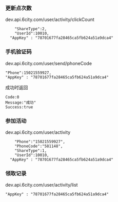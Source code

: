  ### 更新点次数

dev.api.6city.com/user/activity/clickCount 
```
	"ShareType":2,
	"UserId":10010,
  "AppKey" : "78701677fa28465ca5fb624a51a9dca4"
```

### 手机验证码

dev.api.6city.com/user/send/phoneCode 
```
"Phone":15021559927,
"AppKey" : "78701677fa28465ca5fb624a51a9dca4"
```
成功时返回
```
Code:0
Message:"成功"
Success:true
```


### 参加活动
dev.api.6city.com/user/activity 
```
	"Phone":"15021559927",
	"PhoneCode":"581148",
	"ShareType":1,
	"UserId":10010,
  "AppKey" : "78701677fa28465ca5fb624a51a9dca4"
```

###  领取记录
dev.api.6city.com/user/activity/list
  ```
  "AppKey" : "78701677fa28465ca5fb624a51a9dca4"
  ```
